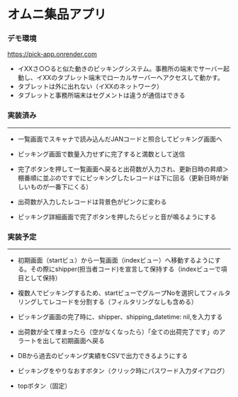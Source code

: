 # オムニ集品アプリ

### デモ環境
https://pick-app.onrender.com




* イXXさ○○ると似た動きのピッキングシステム。事務所の端末でサーバー起動し、イXXのタブレット端末でローカルサーバーへアクセスして動かす。
* タブレットは外に出れない（イXXのネットワーク）
* タブレットと事務所端末はセグメントは違うが通信はできる


### 実装済み
---
* 一覧画面でスキャナで読み込んだJANコードと照合してピッキング画面へ

* ピッキング画面で数量入力せずに完了すると満数として送信

* 完了ボタンを押して一覧画面へ戻ると出荷数が入力され、更新日時の昇順＞棚番順に並ぶのですでにピッキングしたレコードは下に回る（更新日時が新しいものが一番下にくる）

* 出荷数が入力したレコードは背景色がピンクに変わる

* ピッキング詳細画面で完了ボタンを押したらビッと音が鳴るようにする


### 実装予定
---

* 初期画面（startビュ）から一覧画面（indexビュー）へ移動するようにする。その際にshipper(担当者コード)を宣言して保持する（indexビューで項目として保持）

* 複数人でピッキングするため、startビューでグループNoを選択してフィルタリングしてレコードを分割する（フィルタリングなしも含める）

* ピッキング画面の完了時に、shipper、shipping_datetime: nil,を入力する

* 出荷数が全て埋まったら（空がなくなったら）「全ての出荷完了です」のアラートを出して初期画面へ戻る

* DBから過去のピッキング実績をCSVで出力できるようにする

* ピッキングをやりなおすボタン（クリック時にパスワード入力ダイアログ）

* topボタン（固定）
